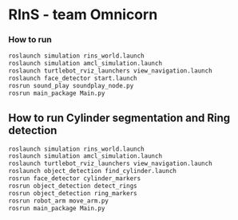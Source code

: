 # RInS - team Omnicorn

### How to run
```bash
roslaunch simulation rins_world.launch
roslaunch simulation amcl_simulation.launch 
roslaunch turtlebot_rviz_launchers view_navigation.launch
roslaunch face_detector start.launch 
rosrun sound_play soundplay_node.py
rosrun main_package Main.py
``` 

## How to run Cylinder segmentation and Ring detection
```bash
roslaunch simulation rins_world.launch
roslaunch simulation amcl_simulation.launch 
roslaunch turtlebot_rviz_launchers view_navigation.launch 
roslaunch object_detection find_cylinder.launch 
rosrun face_detector cylinder_markers 
rosrun object_detection detect_rings 
rosrun object_detection ring_markers 
rosrun robot_arm move_arm.py
rosrun main_package Main.py
```
